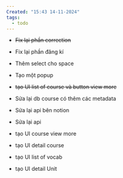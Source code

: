 ```yaml
---
Created: "15:43 14-11-2024"
tags:
  - todo
---
```

- ~~Fix lại phần correction~~
- Fix lại phần đăng kí

- Thêm select cho space
- Tạo một popup 


- ~~tạo UI list of course và button view more~~

- Sửa lại db course có thêm các metadata
- Sửa lại api bên notion
- Sửa lại api

- tạo UI course view more
- tạo UI detail course
- tạo UI list of vocab
- tạo UI detail Unit